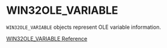 # WIN32OLE_VARIABLE

`WIN32OLE_VARIABLE` objects represent OLE variable information.

[WIN32OLE_VARIABLE Reference](https://ruby-doc.org/stdlib-2.6/libdoc/win32ole/rdoc/WIN32OLE_VARIABLE.html)

